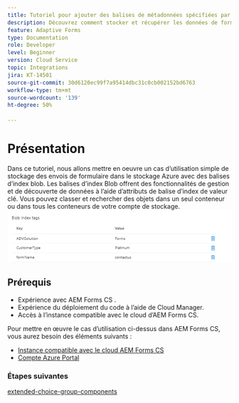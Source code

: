 ```yaml
---
title: Tutoriel pour ajouter des balises de métadonnées spécifiées par l’utilisateur
description: Découvrez comment stocker et récupérer les données de formulaire adaptatif du compte de stockage Azure.
feature: Adaptive Forms
type: Documentation
role: Developer
level: Beginner
version: Cloud Service
topic: Integrations
jira: KT-14501
source-git-commit: 30d6120ec99f7a95414dbc31c0cb002152bd6763
workflow-type: tm+mt
source-wordcount: '139'
ht-degree: 50%

---
```


# Présentation

Dans ce tutoriel, nous allons mettre en oeuvre un cas d’utilisation simple de stockage des envois de formulaire dans le stockage Azure avec des balises d’index blob. Les balises d’index Blob offrent des fonctionnalités de gestion et de découverte de données à l’aide d’attributs de balise d’index de valeur clé. Vous pouvez classer et rechercher des objets dans un seul conteneur ou dans tous les conteneurs de votre compte de stockage.
![blob-index-tags](assets/blob-with-index-tags.png)

## Prérequis

* Expérience avec AEM Forms CS .
* Expérience du déploiement du code à l’aide de Cloud Manager.
* Accès à l’instance compatible avec le cloud d’AEM Forms CS.

Pour mettre en œuvre le cas d’utilisation ci-dessus dans AEM Forms CS, vous aurez besoin des éléments suivants :

* [Instance compatible avec le cloud AEM Forms CS](https://experienceleague.adobe.com/docs/experience-manager-learn/cloud-service/forms/developing-for-cloud-service/intellij-and-aem-sync.html?lang=fr#set-up-aem-author-instance)
* [Compte Azure Portal](https://portal.azure.com/)


### Étapes suivantes

[extended-choice-group-components](./extend-choice-group-components.md)
